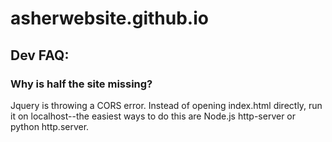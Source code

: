 # asherwebsite.github.io

## Dev FAQ:
### Why is half the site missing?
Jquery is throwing a CORS error. Instead of opening index.html directly, run it on localhost--the easiest ways to do this are Node.js http-server or python http.server.